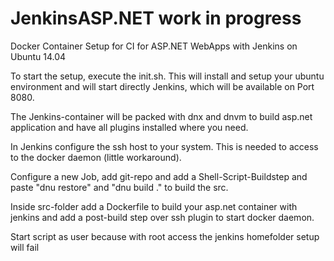 # JenkinsASP.NET work in progress
Docker Container Setup for CI for ASP.NET WebApps with Jenkins on Ubuntu 14.04

To start the setup, execute the init.sh. This will install and setup your ubuntu environment and will start 
directly Jenkins, which will be available on Port 8080.

The Jenkins-container will be packed with dnx and dnvm to build asp.net application and have all plugins
installed where you need.

In Jenkins configure the ssh host to your system. This is needed to access to the docker daemon (little workaround).

Configure a new Job, add git-repo and add a Shell-Script-Buildstep and paste "dnu restore" and "dnu build ." to build 
the src.

Inside src-folder add a Dockerfile to build your asp.net container with jenkins and add a post-build step over ssh plugin to 
start docker daemon.

Start script as user because with root access the jenkins homefolder setup will fail 

